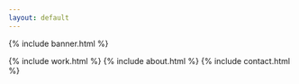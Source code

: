 ```yaml
---
layout: default
---
```


{% include banner.html %}
<div class="container">
	<div class="row">
		<div class="content-box col-10 offset-1 col-md-8 offset-md-2">
			{% include work.html %}
			{% include about.html %}
			{% include contact.html %}
		</div>
	</div>
</div>
